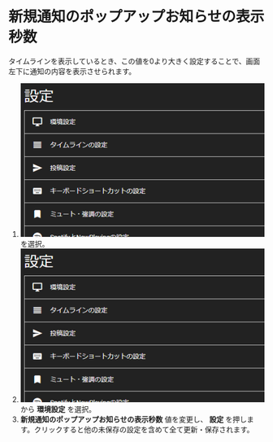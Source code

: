 # 新規通知のポップアップお知らせの表示秒数
タイムラインを表示しているとき、この値を0より大きく設定することで、画面左下に通知の内容を表示させられます。

1. ![settings1](/media/settings1.png)を選択。
1. ![settings2](/media/settings2.png)  
から __環境設定__ を選択。
1. __新規通知のポップアップお知らせの表示秒数__ 値を変更し、 __設定__ を押します。クリックすると他の未保存の設定を含めて全て更新・保存されます。





